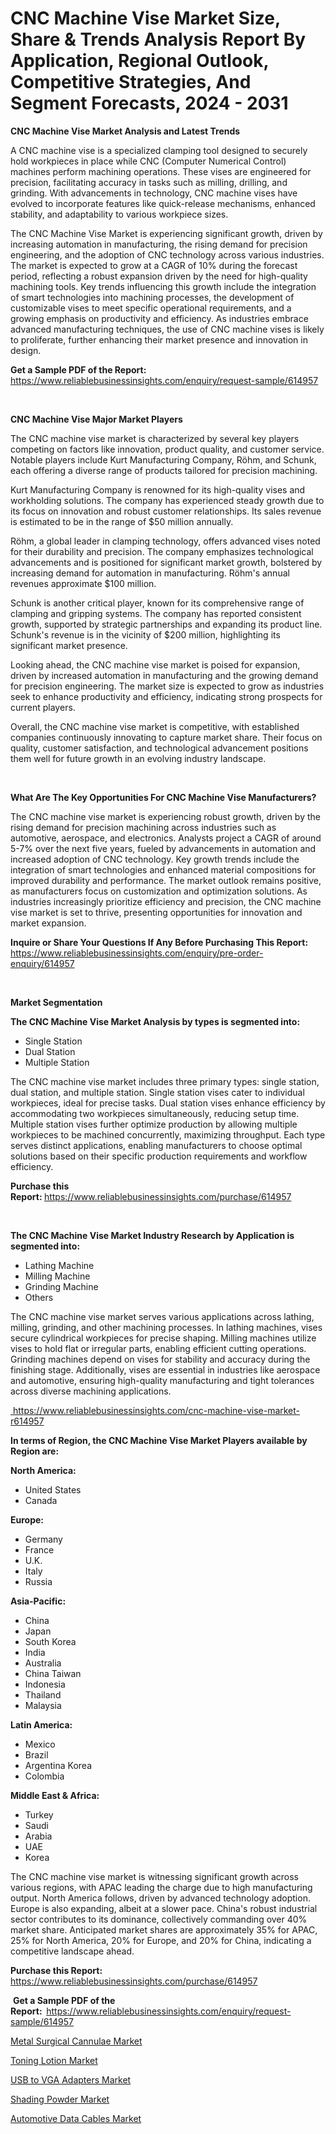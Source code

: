 <p><h1>CNC Machine Vise Market Size, Share & Trends Analysis Report By Application, Regional Outlook, Competitive Strategies, And Segment Forecasts, 2024 - 2031</h1></p><p><strong>CNC Machine Vise Market Analysis and Latest Trends</strong></p>
<p><p>A CNC machine vise is a specialized clamping tool designed to securely hold workpieces in place while CNC (Computer Numerical Control) machines perform machining operations. These vises are engineered for precision, facilitating accuracy in tasks such as milling, drilling, and grinding. With advancements in technology, CNC machine vises have evolved to incorporate features like quick-release mechanisms, enhanced stability, and adaptability to various workpiece sizes.</p><p>The CNC Machine Vise Market is experiencing significant growth, driven by increasing automation in manufacturing, the rising demand for precision engineering, and the adoption of CNC technology across various industries. The market is expected to grow at a CAGR of 10% during the forecast period, reflecting a robust expansion driven by the need for high-quality machining tools. Key trends influencing this growth include the integration of smart technologies into machining processes, the development of customizable vises to meet specific operational requirements, and a growing emphasis on productivity and efficiency. As industries embrace advanced manufacturing techniques, the use of CNC machine vises is likely to proliferate, further enhancing their market presence and innovation in design.</p></p>
<p><strong>Get a Sample PDF of the Report:&nbsp;</strong> <a href="https://www.reliablebusinessinsights.com/enquiry/request-sample/614957?utm_campaign=57&utm_medium=2&utm_source=Github&utm_content=ia&utm_term=01102024&utm_id=cnc-machine-vise">https://www.reliablebusinessinsights.com/enquiry/request-sample/614957</a></p>
<p>&nbsp;</p>
<p><strong>CNC Machine Vise Major Market Players</strong></p>
<p><p>The CNC machine vise market is characterized by several key players competing on factors like innovation, product quality, and customer service. Notable players include Kurt Manufacturing Company, Röhm, and Schunk, each offering a diverse range of products tailored for precision machining.</p><p>Kurt Manufacturing Company is renowned for its high-quality vises and workholding solutions. The company has experienced steady growth due to its focus on innovation and robust customer relationships. Its sales revenue is estimated to be in the range of $50 million annually.</p><p>Röhm, a global leader in clamping technology, offers advanced vises noted for their durability and precision. The company emphasizes technological advancements and is positioned for significant market growth, bolstered by increasing demand for automation in manufacturing. Röhm's annual revenues approximate $100 million.</p><p>Schunk is another critical player, known for its comprehensive range of clamping and gripping systems. The company has reported consistent growth, supported by strategic partnerships and expanding its product line. Schunk's revenue is in the vicinity of $200 million, highlighting its significant market presence.</p><p>Looking ahead, the CNC machine vise market is poised for expansion, driven by increased automation in manufacturing and the growing demand for precision engineering. The market size is expected to grow as industries seek to enhance productivity and efficiency, indicating strong prospects for current players.</p><p>Overall, the CNC machine vise market is competitive, with established companies continuously innovating to capture market share. Their focus on quality, customer satisfaction, and technological advancement positions them well for future growth in an evolving industry landscape.</p></p>
<p>&nbsp;</p>
<p><strong>What Are The Key Opportunities For CNC Machine Vise Manufacturers?</strong></p>
<p><p>The CNC machine vise market is experiencing robust growth, driven by the rising demand for precision machining across industries such as automotive, aerospace, and electronics. Analysts project a CAGR of around 5-7% over the next five years, fueled by advancements in automation and increased adoption of CNC technology. Key growth trends include the integration of smart technologies and enhanced material compositions for improved durability and performance. The market outlook remains positive, as manufacturers focus on customization and optimization solutions. As industries increasingly prioritize efficiency and precision, the CNC machine vise market is set to thrive, presenting opportunities for innovation and market expansion.</p></p>
<p><strong>Inquire or Share Your Questions If Any Before Purchasing This Report:</strong> <a href="https://www.reliablebusinessinsights.com/enquiry/pre-order-enquiry/614957?utm_campaign=57&utm_medium=2&utm_source=Github&utm_content=ia&utm_term=01102024&utm_id=cnc-machine-vise">https://www.reliablebusinessinsights.com/enquiry/pre-order-enquiry/614957</a></p>
<p>&nbsp;</p>
<p><strong>Market Segmentation</strong></p>
<p><strong>The CNC Machine Vise Market Analysis by types is segmented into:</strong></p>
<p><ul><li>Single Station</li><li>Dual Station</li><li>Multiple Station</li></ul></p>
<p><p>The CNC machine vise market includes three primary types: single station, dual station, and multiple station. Single station vises cater to individual workpieces, ideal for precise tasks. Dual station vises enhance efficiency by accommodating two workpieces simultaneously, reducing setup time. Multiple station vises further optimize production by allowing multiple workpieces to be machined concurrently, maximizing throughput. Each type serves distinct applications, enabling manufacturers to choose optimal solutions based on their specific production requirements and workflow efficiency.</p></p>
<p><strong>Purchase this Report:&nbsp;</strong><a href="https://www.reliablebusinessinsights.com/purchase/614957?utm_campaign=57&utm_medium=2&utm_source=Github&utm_content=ia&utm_term=01102024&utm_id=cnc-machine-vise">https://www.reliablebusinessinsights.com/purchase/614957</a></p>
<p>&nbsp;</p>
<p><strong>The CNC Machine Vise Market Industry Research by Application is segmented into:</strong></p>
<p><ul><li>Lathing Machine</li><li>Milling Machine</li><li>Grinding Machine</li><li>Others</li></ul></p>
<p><p>The CNC machine vise market serves various applications across lathing, milling, grinding, and other machining processes. In lathing machines, vises secure cylindrical workpieces for precise shaping. Milling machines utilize vises to hold flat or irregular parts, enabling efficient cutting operations. Grinding machines depend on vises for stability and accuracy during the finishing stage. Additionally, vises are essential in industries like aerospace and automotive, ensuring high-quality manufacturing and tight tolerances across diverse machining applications.</p></p>
<p><a href="https://www.reliablebusinessinsights.com/cnc-machine-vise-market-r614957?utm_campaign=57&utm_medium=2&utm_source=Github&utm_content=ia&utm_term=01102024&utm_id=cnc-machine-vise">&nbsp;https://www.reliablebusinessinsights.com/cnc-machine-vise-market-r614957</a></p>
<p><strong>In terms of Region, the CNC Machine Vise Market Players available by Region are:</strong></p>
<p>
    <p> <strong> North America: </strong>
        <ul>
            <li>United States</li>
            <li>Canada</li>
        </ul>
        </p> 
    <p> <strong> Europe: </strong>
        <ul>
            <li>Germany</li>
            <li>France</li>
            <li>U.K.</li>
            <li>Italy</li>
            <li>Russia</li>
        </ul>
        </p> 
    <p> <strong> Asia-Pacific: </strong>
        <ul>
            <li>China</li>
            <li>Japan</li>
            <li>South Korea</li>
            <li>India</li>
            <li>Australia</li>
            <li>China Taiwan</li>
            <li>Indonesia</li>
            <li>Thailand</li>
            <li>Malaysia</li>
        </ul>
        </p> 
    <p> <strong> Latin America: </strong>
        <ul>
            <li>Mexico</li>
            <li>Brazil</li>
            <li>Argentina Korea</li>
            <li>Colombia</li>
        </ul>
        </p> 
    <p> <strong> Middle East & Africa: </strong>
        <ul>
            <li>Turkey</li>
            <li>Saudi</li>
            <li>Arabia</li>
            <li>UAE</li>
            <li>Korea</li>
        </ul>
    </p>
    </p>
<p><p>The CNC machine vise market is witnessing significant growth across various regions, with APAC leading the charge due to high manufacturing output. North America follows, driven by advanced technology adoption. Europe is also expanding, albeit at a slower pace. China's robust industrial sector contributes to its dominance, collectively commanding over 40% market share. Anticipated market shares are approximately 35% for APAC, 25% for North America, 20% for Europe, and 20% for China, indicating a competitive landscape ahead.</p></p>
<p><strong>Purchase this Report: </strong><a href="https://www.reliablebusinessinsights.com/purchase/614957?utm_campaign=57&utm_medium=2&utm_source=Github&utm_content=ia&utm_term=01102024&utm_id=cnc-machine-vise">https://www.reliablebusinessinsights.com/purchase/614957</a></p>
<p>&nbsp;<strong>Get a Sample PDF of the Report:&nbsp;&nbsp;</strong><a href="https://www.reliablebusinessinsights.com/enquiry/request-sample/614957?utm_campaign=57&utm_medium=2&utm_source=Github&utm_content=ia&utm_term=01102024&utm_id=cnc-machine-vise">https://www.reliablebusinessinsights.com/enquiry/request-sample/614957</a></p>
<p><strong></strong></p>
<p><p><a href="https://github.com/MaryNelson695/Market-Research-Report-List-1/blob/main/metal-surgical-cannulae-market.md?utm_campaign=57&utm_medium=2&utm_source=Github&utm_content=ia&utm_term=01102024&utm_id=cnc-machine-vise">Metal Surgical Cannulae Market</a></p><p><a href="https://www.linkedin.com/pulse/what-influencing-future-toning-lotion-market-insights-bzmre?utm_campaign=57&utm_medium=2&utm_source=Github&utm_content=ia&utm_term=01102024&utm_id=cnc-machine-vise">Toning Lotion Market</a></p><p><a href="https://issuu.com/reportprime-2/docs/usb-to-vga-adapters-market-size-203_795797c05fc0e8?utm_campaign=57&utm_medium=2&utm_source=Github&utm_content=ia&utm_term=01102024&utm_id=cnc-machine-vise">USB to VGA Adapters Market</a></p><p><a href="https://www.linkedin.com/pulse/shading-powder-market-outlook-share-analysis-growth-trends-forecasts-egdxe?utm_campaign=57&utm_medium=2&utm_source=Github&utm_content=ia&utm_term=01102024&utm_id=cnc-machine-vise">Shading Powder Market</a></p><p><a href="https://github.com/gailasejs/Market-Research-Report-List-1/blob/main/automotive-data-cables-market.md?utm_campaign=57&utm_medium=2&utm_source=Github&utm_content=ia&utm_term=01102024&utm_id=cnc-machine-vise">Automotive Data Cables Market</a></p></p>